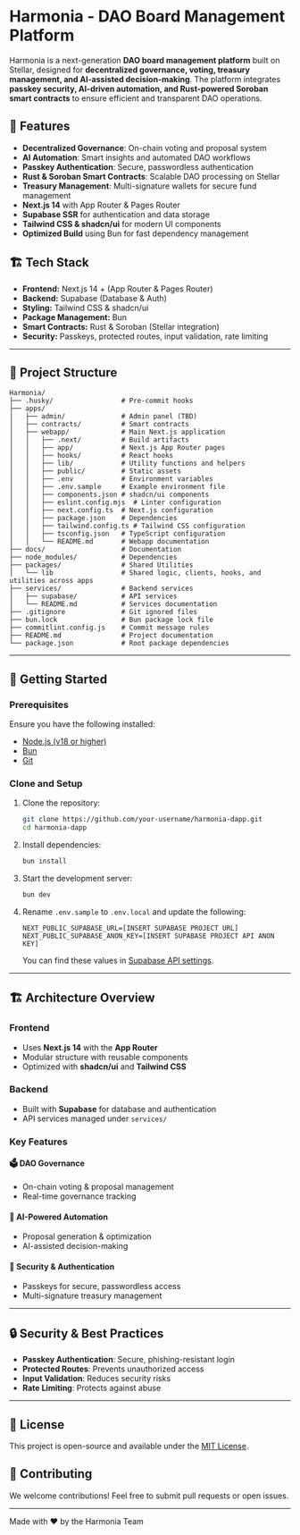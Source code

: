 # Harmonia - DAO Board Management Platform

Harmonia is a next-generation **DAO board management platform** built on Stellar, designed for **decentralized governance, voting, treasury management, and AI-assisted decision-making**. The platform integrates **passkey security, AI-driven automation, and Rust-powered Soroban smart contracts** to ensure efficient and transparent DAO operations.

## 🚀 Features

- **Decentralized Governance**: On-chain voting and proposal system
- **AI Automation**: Smart insights and automated DAO workflows
- **Passkey Authentication**: Secure, passwordless authentication
- **Rust & Soroban Smart Contracts**: Scalable DAO processing on Stellar
- **Treasury Management**: Multi-signature wallets for secure fund management
- **Next.js 14** with App Router & Pages Router
- **Supabase SSR** for authentication and data storage
- **Tailwind CSS & shadcn/ui** for modern UI components
- **Optimized Build** using Bun for fast dependency management

## 🏗 Tech Stack

- **Frontend:** Next.js 14 + (App Router & Pages Router)
- **Backend:** Supabase (Database & Auth)
- **Styling:** Tailwind CSS & shadcn/ui
- **Package Management:** Bun
- **Smart Contracts:** Rust & Soroban (Stellar integration)
- **Security:** Passkeys, protected routes, input validation, rate limiting

---

## 📂 Project Structure

```
Harmonia/
├── .husky/                 # Pre-commit hooks
├── apps/
│   ├── admin/              # Admin panel (TBD)
│   ├── contracts/          # Smart contracts
│   ├── webapp/             # Main Next.js application
│   │   ├── .next/          # Build artifacts
│   │   ├── app/            # Next.js App Router pages
│   │   ├── hooks/          # React hooks
│   │   ├── lib/            # Utility functions and helpers
│   │   ├── public/         # Static assets
│   │   ├── .env            # Environment variables
│   │   ├── .env.sample     # Example environment file
│   │   ├── components.json # shadcn/ui components
│   │   ├── eslint.config.mjs  # Linter configuration
│   │   ├── next.config.ts  # Next.js configuration
│   │   ├── package.json    # Dependencies
│   │   ├── tailwind.config.ts # Tailwind CSS configuration
│   │   ├── tsconfig.json   # TypeScript configuration
│   │   └── README.md       # Webapp documentation
├── docs/                   # Documentation
├── node_modules/           # Dependencies
├── packages/               # Shared Utilities
│   └── lib                 # Shared logic, clients, hooks, and utilities across apps
├── services/               # Backend services
│   ├── supabase/           # API services
│   └── README.md           # Services documentation
├── .gitignore              # Git ignored files
├── bun.lock                # Bun package lock file
├── commitlint.config.js    # Commit message rules
├── README.md               # Project documentation
└── package.json            # Root package dependencies
```

---

## 🏃 Getting Started

### Prerequisites

Ensure you have the following installed:

- [Node.js (v18 or higher)](https://nodejs.org/)
- [Bun](https://bun.sh/)
- [Git](https://git-scm.com/)

### Clone and Setup

1. Clone the repository:

   ```bash
   git clone https://github.com/your-username/harmonia-dapp.git
   cd harmonia-dapp
   ```

2. Install dependencies:

   ```bash
   bun install
   ```

3. Start the development server:

   ```bash
   bun dev
   ```

4. Rename `.env.sample` to `.env.local` and update the following:
   ```
   NEXT_PUBLIC_SUPABASE_URL=[INSERT SUPABASE PROJECT URL]
   NEXT_PUBLIC_SUPABASE_ANON_KEY=[INSERT SUPABASE PROJECT API ANON KEY]
   ```
   You can find these values in [Supabase API settings](https://app.supabase.com/project/_/settings/api).

---

## 🏗 Architecture Overview

### Frontend

- Uses **Next.js 14** with the **App Router**
- Modular structure with reusable components
- Optimized with **shadcn/ui** and **Tailwind CSS**

### Backend

- Built with **Supabase** for database and authentication
- API services managed under `services/`

### Key Features

#### 🗳️ DAO Governance

- On-chain voting & proposal management
- Real-time governance tracking

#### 🤖 AI-Powered Automation

- Proposal generation & optimization
- AI-assisted decision-making

#### 🔐 Security & Authentication

- Passkeys for secure, passwordless access
- Multi-signature treasury management

---

## 🔒 Security & Best Practices

- **Passkey Authentication**: Secure, phishing-resistant login
- **Protected Routes**: Prevents unauthorized access
- **Input Validation**: Reduces security risks
- **Rate Limiting**: Protects against abuse

---

## 📜 License

This project is open-source and available under the [MIT License](LICENSE).

## 🚀 Contributing

We welcome contributions! Feel free to submit pull requests or open issues.

---

Made with ❤️ by the Harmonia Team
